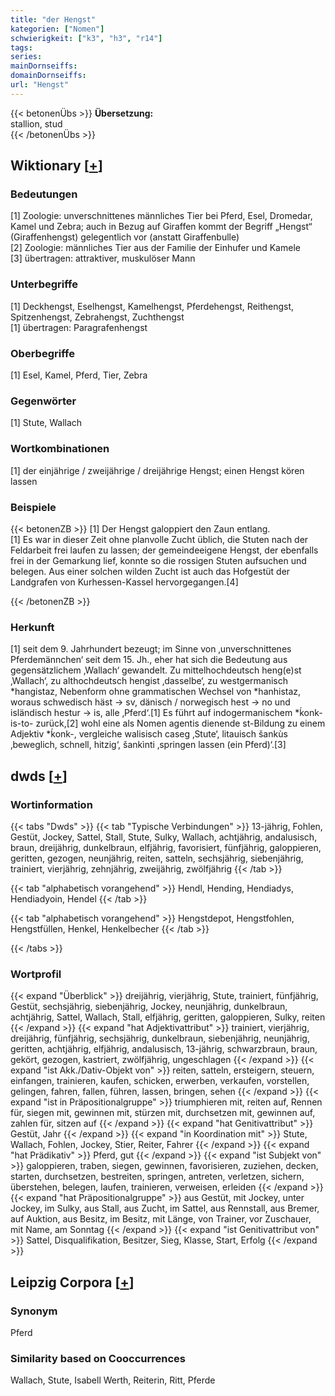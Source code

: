 ```yaml
---
title: "der Hengst"
kategorien: ["Nomen"]
schwierigkeit: ["k3", "h3", "r14"]
tags:
series:
mainDornseiffs:
domainDornseiffs:
url: "Hengst"
---
```


{{< betonenÜbs >}}
**Übersetzung:**  
stallion, stud  
{{< /betonenÜbs >}}

## Wiktionary [[+](https://de.wiktionary.org/wiki/Hengst)]

### Bedeutungen
[1] Zoologie: unverschnittenes männliches Tier bei Pferd, Esel, Dromedar, Kamel und Zebra; auch in Bezug auf Giraffen kommt der Begriff „Hengst“ (Giraffenhengst) gelegentlich vor (anstatt Giraffenbulle)  
[2] Zoologie: männliches Tier aus der Familie der Einhufer und Kamele  
[3] übertragen: attraktiver, muskulöser Mann  

### Unterbegriffe
[1] Deckhengst, Eselhengst, Kamelhengst, Pferdehengst, Reithengst, Spitzenhengst, Zebrahengst, Zuchthengst  
[1] übertragen: Paragrafenhengst  

### Oberbegriffe
[1] Esel, Kamel, Pferd, Tier, Zebra  

### Gegenwörter
[1] Stute, Wallach  

### Wortkombinationen
[1] der einjährige / zweijährige / dreijährige Hengst; einen Hengst kören lassen  

### Beispiele
{{< betonenZB >}}
[1] Der Hengst galoppiert den Zaun entlang.  
[1] Es war in dieser Zeit ohne planvolle Zucht üblich, die Stuten nach der Feldarbeit frei laufen zu lassen; der gemeindeeigene Hengst, der ebenfalls frei in der Gemarkung lief, konnte so die rossigen Stuten aufsuchen und belegen. Aus einer solchen wilden Zucht ist auch das Hofgestüt der Landgrafen von Kurhessen-Kassel hervorgegangen.[4]  

{{< /betonenZB >}}
### Herkunft
[1] seit dem 9. Jahrhundert bezeugt; im Sinne von ‚unverschnittenes Pferdemännchen‘ seit dem 15. Jh., eher hat sich die Bedeutung aus gegensätzlichem ‚Wallach‘ gewandelt. Zu mittelhochdeutsch heng(e)st ‚Wallach‘, zu althochdeutsch hengist ‚dasselbe‘, zu westgermanisch *hangistaz, Nebenform ohne grammatischen Wechsel von *hanhistaz, woraus schwedisch häst → sv, dänisch / norwegisch hest → no und isländisch hestur → is, alle ‚Pferd‘.[1] Es führt auf indogermanischem *ḱonk-is-to- zurück,[2] wohl eine als Nomen agentis dienende st-Bildung zu einem Adjektiv *ḱonk-, vergleiche walisisch caseg ‚Stute‘, litauisch šankùs ‚beweglich, schnell, hitzig‘, šankìnti ‚springen lassen (ein Pferd)‘.[3]  



## dwds [[+](https://www.dwds.de/wb/Hengst)]

### Wortinformation
{{< tabs "Dwds" >}}
{{< tab "Typische Verbindungen" >}}
13-jährig, Fohlen, Gestüt, Jockey, Sattel, Stall, Stute, Sulky, Wallach, achtjährig, andalusisch, braun, dreijährig, dunkelbraun, elfjährig, favorisiert, fünfjährig, galoppieren, geritten, gezogen, neunjährig, reiten, satteln, sechsjährig, siebenjährig, trainiert, vierjährig, zehnjährig, zweijährig, zwölfjährig
{{< /tab >}}

{{< tab "alphabetisch vorangehend" >}}
Hendl, Hending, Hendiadys, Hendiadyoin, Hendel
{{< /tab >}}

{{< tab "alphabetisch vorangehend" >}}
Hengstdepot, Hengstfohlen, Hengstfüllen, Henkel, Henkelbecher
{{< /tab >}}

{{< /tabs >}}

### Wortprofil
{{< expand "Überblick" >}} dreijährig, vierjährig, Stute, trainiert, fünfjährig, Gestüt, sechsjährig, siebenjährig, Jockey, neunjährig, dunkelbraun, achtjährig, Sattel, Wallach, Stall, elfjährig, geritten, galoppieren, Sulky, reiten {{< /expand >}}
{{< expand "hat Adjektivattribut" >}} trainiert, vierjährig, dreijährig, fünfjährig, sechsjährig, dunkelbraun, siebenjährig, neunjährig, geritten, achtjährig, elfjährig, andalusisch, 13-jährig, schwarzbraun, braun, gekört, gezogen, kastriert, zwölfjährig, ungeschlagen {{< /expand >}}
{{< expand "ist Akk./Dativ-Objekt von" >}} reiten, satteln, ersteigern, steuern, einfangen, trainieren, kaufen, schicken, erwerben, verkaufen, vorstellen, gelingen, fahren, fallen, führen, lassen, bringen, sehen {{< /expand >}}
{{< expand "ist in Präpositionalgruppe" >}} triumphieren mit, reiten auf, Rennen für, siegen mit, gewinnen mit, stürzen mit, durchsetzen mit, gewinnen auf, zahlen für, sitzen auf {{< /expand >}}
{{< expand "hat Genitivattribut" >}} Gestüt, Jahr {{< /expand >}}
{{< expand "in Koordination mit" >}} Stute, Wallach, Fohlen, Jockey, Stier, Reiter, Fahrer {{< /expand >}}
{{< expand "hat Prädikativ" >}} Pferd, gut {{< /expand >}}
{{< expand "ist Subjekt von" >}} galoppieren, traben, siegen, gewinnen, favorisieren, zuziehen, decken, starten, durchsetzen, bestreiten, springen, antreten, verletzen, sichern, überstehen, belegen, laufen, trainieren, verweisen, erleiden {{< /expand >}}
{{< expand "hat Präpositionalgruppe" >}} aus Gestüt, mit Jockey, unter Jockey, im Sulky, aus Stall, aus Zucht, im Sattel, aus Rennstall, aus Bremer, auf Auktion, aus Besitz, im Besitz, mit Länge, von Trainer, vor Zuschauer, mit Name, am Sonntag {{< /expand >}}
{{< expand "ist Genitivattribut von" >}} Sattel, Disqualifikation, Besitzer, Sieg, Klasse, Start, Erfolg {{< /expand >}}

## Leipzig Corpora [[+](https://corpora.uni-leipzig.de/en/res?word=Hengst&corpusId=deu_newscrawl-public_2018)]


### Synonym
Pferd


### Similarity based on Cooccurrences
Wallach, Stute, Isabell Werth, Reiterin, Ritt, Pferde

